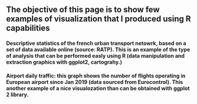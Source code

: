 ## The objective of this page is to show few examples of visualization that I produced using R capabilities

#### Descriptive statistics of the french urban transport netowrk, based on a set of data available online (source: RATP). This is an example of the type of analysis that can be performed easly using R (data manipulation and extraction graphics with ggplot2, cartograhy.)

#### Airport daily traffic: this graph shows the number of flights operating in European airport since Jan 2019 (data sourced from Eurocontrol). This another example of a nice visualozation than can be obtained with ggplot 2 library.
